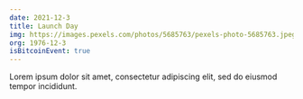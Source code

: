 ```yaml
---
date: 2021-12-3
title: Launch Day
img: https://images.pexels.com/photos/5685763/pexels-photo-5685763.jpeg?auto=compress&cs=tinysrgb&dpr=2&w=500
org: 1976-12-3
isBitcoinEvent: true
---
```


Lorem ipsum dolor sit amet, consectetur adipiscing elit, sed do eiusmod tempor incididunt.
